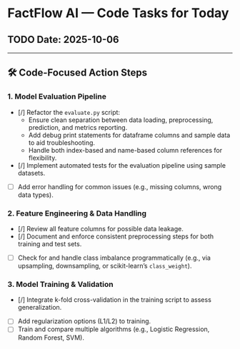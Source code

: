 # FactFlow AI — Code Tasks for Today

## TODO Date: 2025-10-06

---

## 🛠️ Code-Focused Action Steps

### 1. **Model Evaluation Pipeline**
- [/] Refactor the `evaluate.py` script:
  - Ensure clean separation between data loading, preprocessing, prediction, and metrics reporting.
  - Add debug print statements for dataframe columns and sample data to aid troubleshooting.
  - Handle both index-based and name-based column references for flexibility.
- [/] Implement automated tests for the evaluation pipeline using sample datasets.
- [ ] Add error handling for common issues (e.g., missing columns, wrong data types).

### 2. **Feature Engineering & Data Handling**
- [/] Review all feature columns for possible data leakage.
- [/] Document and enforce consistent preprocessing steps for both training and test sets.
- [ ] Check for and handle class imbalance programmatically (e.g., via upsampling, downsampling, or scikit-learn’s `class_weight`).

### 3. **Model Training & Validation**
- [/] Integrate k-fold cross-validation in the training script to assess generalization.
- [ ] Add regularization options (L1/L2) to training.
- [ ] Train and compare multiple algorithms (e.g., Logistic Regression, Random Forest, SVM).